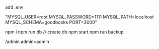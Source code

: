 add .env

"MYSQL_USER=root
MYSQL_PASSWORD=1111
MYSQL_PATH=localhost
MYSQL_SCHEMA=goodbooks
PORT=3000"

npm i
npm run db   // create db
npm start
npm run backup

/admin admin=admin
